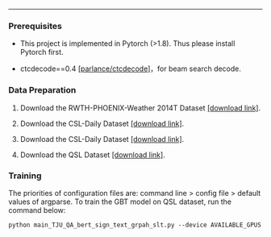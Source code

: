 
---
### Prerequisites

- This project is implemented in Pytorch (>1.8). Thus please install Pytorch first.

- ctcdecode==0.4 [[parlance/ctcdecode]](https://github.com/parlance/ctcdecode)，for beam search decode.


### Data Preparation

1. Download the RWTH-PHOENIX-Weather 2014T Dataset [[download link]](https://www-i6.informatik.rwthaachen.de/~koller/RWTH-PHOENIX-2014-T/). 

2. Download the CSL-Daily Dataset [[download link]](http://home.ustc.edu.cn/~zhouh156/dataset/csl-daily/). 

3. Download the CSL-Daily Dataset [[download link]](https://github.com/MLSLT/SP-10). 

3. Download the QSL Dataset [[download link]](https://github.com/glq-1992/QSL). 


### Training

The priorities of configuration files are: command line > config file > default values of argparse. To train the GBT model on QSL dataset, run the command below:

`python main_TJU_QA_bert_sign_text_grpah_slt.py --device AVAILABLE_GPUS`




